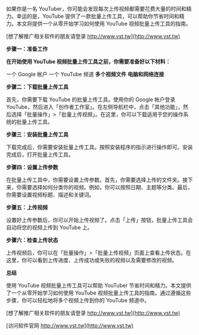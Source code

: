 如果你是一名 YouTuber，你可能会发现每次上传视频都需要花费大量的时间和精力。幸运的是，YouTube 提供了一款批量上传工具，可以帮助你节省时间和精力。本文将提供一个从零开始学习如何使用 YouTube 视频批量上传工具的指南。

[想了解推广相关软件的朋友请登录 http://www.vst.tw](http://www.vst.tw)

**步骤一：准备工作**

**在开始使用 YouTube 视频批量上传工具之前，你需要准备好以下材料：**

一个 Google 帐户
一个 YouTube 频道
**多个视频文件**
**电脑和网络连接**

**步骤二：下载批量上传工具**

首先，你需要下载 YouTube 的批量上传工具。使用你的 Google 帐户登录 YouTube，然后进入「创作者工作室」。在左侧导航栏中，点击「其他功能」，然后选择「批量操作」>「批量上传视频」。在这里，你可以下载适用于您的操作系统的批量上传工具。

**步骤三：安装批量上传工具**

下载完成后，你需要安装批量上传工具。按照安装程序的指示进行操作即可。安装完成后，打开批量上传工具。

**步骤四：设置上传参数**

在批量上传工具中，你需要设置上传参数。首先，你需要选择上传的文件夹。接下来，你需要选择如何分类你的视频。例如，你可以按照日期、主题等分类。最后，你需要设置视频标题、描述和关键词。

**步骤五：上传视频**

设置好上传参数后，你可以开始上传视频了。点击「上传」按钮，批量上传工具会自动将您的视频上传到 YouTube 上。

**步骤六：检查上传状态**

上传视频后，你可以在「批量操作」>「批量上传视频」页面上查看上传状态。在这里，你可以看到上传进度、上传成功或失败的视频以及需要修改的视频。

**总结**

使用 YouTube 视频批量上传工具可以帮助 YouTuber 节省时间和精力。本文提供了一个从零开始学习如何使用 YouTube 视频批量上传工具的指南。通过遵循这些步骤，你可以轻松地将多个视频上传到你的 YouTube 频道中。

[想了解推广相关软件的朋友请登录 http://www.vst.tw](http://www.vst.tw)


[访问软件官网 http://www.vst.tw](http://www.vst.tw)
